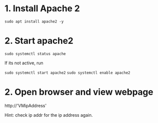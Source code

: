 # 1. Install Apache 2

`sudo apt install apache2 -y`

# 2. Start apache2

`sudo systemctl status apache` 

If its not active, run

`sudo systemctl start apache2`
`sudo systemctl enable apache2`

# 2. Open browser and view webpage

http://'VMipAddress'

Hint: check ip addr for the ip address again.